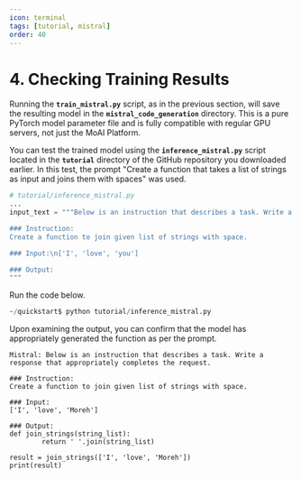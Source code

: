 ```yaml
---
icon: terminal
tags: [tutorial, mistral]
order: 40
---
```


# 4. Checking Training Results

Running the **`train_mistral.py`** script, as in the previous section, will save the resulting model in the **`mistral_code_generation`** directory. This is a pure PyTorch model parameter file and is fully compatible with regular GPU servers, not just the MoAI Platform.

You can test the trained model using the **`inference_mistral.py`** script located in the **`tutorial`** directory of the GitHub repository you downloaded earlier. In this test, the prompt "Create a function that takes a list of strings as input and joins them with spaces" was used.

```python
# tutorial/inference_mistral.py
...
input_text = """Below is an instruction that describes a task. Write a response that appropriately completes the request.

### Instruction:
Create a function to join given list of strings with space.

### Input:\n['I', 'love', 'you']

### Output:
"""
```

Run the code below.

```python
~/quickstart$ python tutorial/inference_mistral.py
```

Upon examining the output, you can confirm that the model has appropriately generated the function as per the prompt.

```
Mistral: Below is an instruction that describes a task. Write a response that appropriately completes the request.

### Instruction:
Create a function to join given list of strings with space.

### Input:
['I', 'love', 'Moreh']

### Output:
def join_strings(string_list):
		return ' '.join(string_list)

result = join_strings(['I', 'love', 'Moreh'])
print(result)
```

